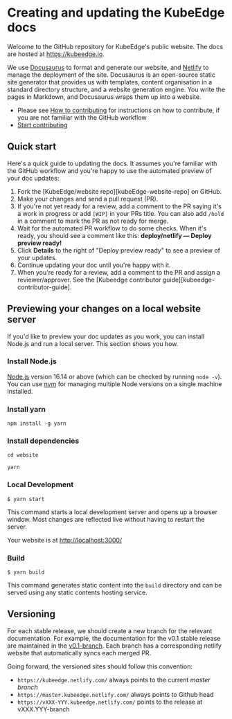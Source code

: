 # Creating and updating the KubeEdge docs

Welcome to the GitHub repository for KubeEdge's public website. The docs are
hosted at https://kubeedge.io.

We use [Docusaurus](https://docusaurus.io/) to format and generate our website, and
[Netlify](https://www.netlify.com/) to manage the deployment of the site. Docusaurus
is an open-source static site generator that provides us with templates, content
organisation in a standard directory structure, and a website generation engine.
You write the pages in Markdown, and Docusaurus wraps them up into a website.

- Please see [How to contributing](CONTRIBUTING.md) for instructions on how to contribute, if you are not familiar with the
  GitHub workflow
- [Start contributing](https://kubeedge.netlify.com/docs/about/contributing/)

## Quick start

Here's a quick guide to updating the docs. It assumes you're familiar with the
GitHub workflow and you're happy to use the automated preview of your doc
updates:

1. Fork the [KubeEdge/website repo][kubeEdge-website-repo] on GitHub.
2. Make your changes and send a pull request (PR).
3. If you're not yet ready for a review, add a comment to the PR saying it's a
   work in progress or add `[WIP]` in your PRs title. You can also add `/hold` in a comment to mark the PR as not
   ready for merge. 
4. Wait for the automated PR workflow to do some checks. When it's ready,
   you should see a comment like this: **deploy/netlify — Deploy preview ready!**
5. Click **Details** to the right of "Deploy preview ready" to see a preview
   of your updates.
6. Continue updating your doc until you're happy with it.
7. When you're ready for a review, add a comment to the PR and assign a
   reviewer/approver. See the
   [Kubeedge contributor guide][kubeedge-contributor-guide].

## Previewing your changes on a local website server

If you'd like to preview your doc updates as you work, you can install Node.js
and run a local server. This section shows you how.

### Install Node.js

[Node.js](https://nodejs.org/en/download) version 16.14 or above (which can be checked by running `node -v`). You can use [nvm](https://github.com/nvm-sh/nvm) for managing multiple Node versions on a single machine installed.

### Install yarn

```
npm install -g yarn
```

### Install dependencies

```
cd website

yarn
```

### Local Development

```
$ yarn start
```

This command starts a local development server and opens up a browser window. Most changes are reflected live without having to restart the server.

Your website is at [http://localhost:3000/](http://localhost:3000/)

### Build

```
$ yarn build
```

This command generates static content into the `build` directory and can be served using any static contents hosting service.

## Versioning

For each stable release, we should create a new branch for the relevant documentation. For
example, the documentation for the v0.1 stable release are maintained in the
[v0.1-branch](https://github.com/kubeedge/website/tree/v0.1-branch).
Each branch has a corresponding netlify website that automatically syncs each merged PR.

Going forward, the versioned sites should follow this convention:

- `https://kubeedge.netlify.com/` always points to the current _master branch_
- `https://master.kubeedge.netlify.com/` always points to Github head
- `https://vXXX-YYY.kubeedge.netlify.com/` points to the release at vXXX.YYY-branch
